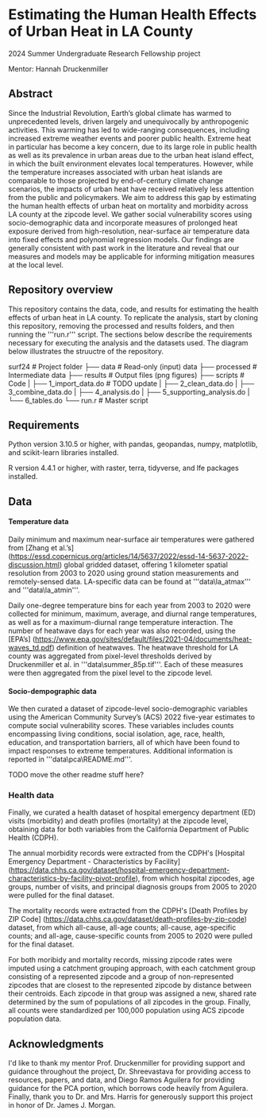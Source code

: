# Estimating the Human Health Effects of Urban Heat in LA County

2024 Summer Undergraduate Research Fellowship project 

Mentor: Hannah Druckenmiller

## Abstract

Since the Industrial Revolution, Earth’s global climate has warmed to unprecedented levels, driven largely and unequivocally by anthropogenic activities. This warming has led to wide-ranging consequences, including increased extreme weather events and poorer public health. Extreme heat in particular has become a key concern, due to its large role in public health as well as its prevalence in urban areas due to the urban heat island effect, in which the built environment elevates local temperatures. However, while the temperature increases associated with urban heat islands are comparable to those projected by end-of-century climate change scenarios, the impacts of urban heat have received relatively less attention from the public and policymakers. We aim to address this gap by estimating the human health effects of urban heat on mortality and morbidity across LA county at the zipcode level. We gather social vulnerability scores using socio-demographic data and incorporate measures of prolonged heat exposure derived from high-resolution, near-surface air temperature data into fixed effects and polynomial regression models. Our findings are generally consistent with past work in the literature and reveal that our measures and models may be applicable for informing mitigation measures at the local level. 

## Repository overview 
This repository contains the data, code, and results for estimating the health effects of urban heat in LA county. To replicate the analysis, start by cloning this repository, removing the processed and results folders, and then running the '''run.r''' script. The sections below describe the requirements necessary for executing the analysis and the datasets used. The diagram below illustrates the struuctre of the repository. 

surf24                                # Project folder
├── data                              #   Read-only (input) data
├── processed                         #   Intermediate data
├── results                           #   Output files (png figures)
├── scripts                           #   Code
|   ├── 1_import_data.do              #     TODO update
|   ├── 2_clean_data.do
|   ├── 3_combine_data.do
|   ├── 4_analysis.do
|   ├── 5_supporting_analysis.do
|   └── 6_tables.do
└── run.r                             #   Master script

## Requirements

Python version 3.10.5 or higher, with pandas, geopandas, numpy, matplotlib, and scikit-learn libraries installed. 

R version 4.4.1 or higher, with raster, terra, tidyverse, and lfe packages installed. 

## Data

#### Temperature data 

Daily minimum and maximum near-surface air temperatures were gathered from [Zhang et al.’s] (https://essd.copernicus.org/articles/14/5637/2022/essd-14-5637-2022-discussion.html) global gridded dataset, offering 1 kilometer spatial resolution from 2003 to 2020 using ground station measurements and remotely-sensed data. LA-specific data can be found at '''data\la_atmax''' and '''data\la_atmin'''. 

Daily one-degree temperature bins for each year from 2003 to 2020 were collected for minimum, maximum, average, and diurnal range temperatures, as well as for a maximum-diurnal range temperature interaction. The number of heatwave days for each year was also recorded, using the [EPA’s] (https://www.epa.gov/sites/default/files/2021-04/documents/heat-waves_td.pdf) definition of heatwaves. The heatwave threshold for LA county was aggregated from pixel-level thresholds derived by Druckenmiller et al. in '''data\summer_85p.tif'''. Each of these measures were then aggregated from the pixel level to the zipcode level. 

#### Socio-dempographic data 

We then curated a dataset of zipcode-level socio-demographic variables using the American Community Survey’s (ACS) 2022 five-year estimates to compute social vulnerability scores. These variables includes counts encompassing living conditions, social isolation, age, race, health, education, and transportation barriers, all of which have been found to impact responses to extreme temperatures. Additional information is reported in '''data\pca\README.md'''.

TODO move the other readme stuff here?

### Health data 

Finally, we curated a health dataset of hospital emergency department (ED) visits (morbidity) and death profiles (mortality) at the zipcode level, obtaining data for both variables from the California Department of Public Health (CDPH). 

The annual morbidity records were extracted from the CDPH's [Hospital Emergency Department - Characteristics by Facility] (https://data.chhs.ca.gov/dataset/hospital-emergency-department-characteristics-by-facility-pivot-profile), from which hospital zipcodes, age groups, number of visits, and principal diagnosis groups from 2005 to 2020 were pulled for the final dataset. 

The mortality records were extracted from the CDPH's [Death Profiles by ZIP Code] (https://data.chhs.ca.gov/dataset/death-profiles-by-zip-code) dataset, from which all-cause, all-age counts; all-cause, age-specific counts; and all-age, cause-specific counts from 2005 to 2020 were pulled for the final dataset.

For both moribidy and mortality records, missing zipcode rates were imputed using a catchment grouping approach, with each catchment group consisting of a represented zipcode and a group of non-represented zipcodes that are closest to the represented zipcode by distance between their centroids. Each zipcode in that group was assigned a new, shared rate determined by the sum of populations of all zipcodes in the group. Finally, all counts were standardized per 100,000 population using ACS zipcode population data.  


## Acknowledgments 
I'd like to thank my mentor Prof. Druckenmiller for providing support and guidance throughout the project, Dr. Shreevastava for providing access to resources, papers, and data, and Diego Ramos Aguilera for providing guidance for the PCA portion, which borrows code heavily from Aguilera. Finally, thank you to Dr. and Mrs. Harris for generously support this project in honor of Dr. James J. Morgan. 

